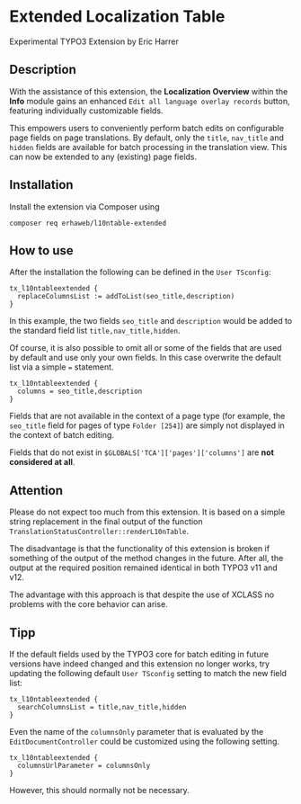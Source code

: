 # Extended Localization Table
Experimental TYPO3 Extension by Eric Harrer

## Description

With the assistance of this extension, the **Localization Overview** within the **Info** module gains an enhanced `Edit all language overlay records` button, featuring individually customizable fields.

This empowers users to conveniently perform batch edits on configurable page fields on page translations. By default, only the `title`, `nav_title` and `hidden` fields are available for batch processing in the translation view. This can now be extended to any (existing) page fields.

## Installation

Install the extension via Composer using

```
composer req erhaweb/l10ntable-extended
```

## How to use

After the installation the following can be defined in the `User TSconfig`:
```
tx_l10ntableextended {
  replaceColumnsList := addToList(seo_title,description)
}
```
In this example, the two fields `seo_title` and `description` would be added to the standard field list `title,nav_title,hidden`.

Of course, it is also possible to omit all or some of the fields that are used by default and use only your own fields. In this case overwrite the default list via a simple `=` statement.
```
tx_l10ntableextended {
  columns = seo_title,description
}
```
Fields that are not available in the context of a page type (for example, the `seo_title` field for pages of type `Folder [254]`) are simply not displayed in the context of batch editing.

Fields that do not exist in `$GLOBALS['TCA']['pages']['columns']` are **not considered at all**.

## Attention

Please do not expect too much from this extension. It is based on a simple string replacement in the final output of the function `TranslationStatusController::renderL10nTable`.

The disadvantage is that the functionality of this extension is broken if something of the output of the method changes in the future. After all, the output at the required position remained identical in both TYPO3 v11 and v12.

The advantage with this approach is that despite the use of XCLASS no problems with the core behavior can arise.

## Tipp

If the default fields used by the TYPO3 core for batch editing in future versions have indeed changed and this extension no longer works, try updating the following default `User TSconfig` setting to match the new field list:
```
tx_l10ntableextended {
  searchColumnsList = title,nav_title,hidden
}
```
Even the name of the `columnsOnly` parameter that is evaluated by the `EditDocumentController` could be customized using the following setting.
```
tx_l10ntableextended {
  columnsUrlParameter = columnsOnly
}
```
However, this should normally not be necessary.
